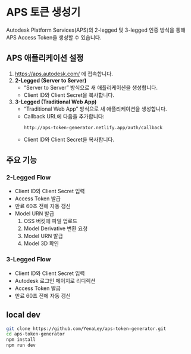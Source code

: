 # APS 토큰 생성기

Autodesk Platform Services(APS)의 2-legged 및 3-legged 인증 방식을 통해 APS Access Token을 생성할 수 있습니다.

## APS 애플리케이션 설정

1. https://aps.autodesk.com/ 에 접속합니다.
2. **2-Legged (Server to Server)**
   - “Server to Server” 방식으로 새 애플리케이션을 생성합니다.
   - Client ID와 Client Secret을 복사합니다.
3. **3-Legged (Traditional Web App)**
   - “Traditional Web App” 방식으로 새 애플리케이션을 생성합니다.
   - Callback URL에 다음을 추가합니다:
     ```
     http://aps-token-generator.netlify.app/auth/callback
     ```
   - Client ID와 Client Secret을 복사합니다.

## 주요 기능

### 2-Legged Flow

- Client ID와 Client Secret 입력
- Access Token 발급
- 만료 60초 전에 자동 갱신
- Model URN 발급
  1. OSS 버킷에 파일 업로드
  2. Model Derivative 변환 요청
  3. Model URN 발급
  4. Model 3D 확인

### 3-Legged Flow

- Client ID와 Client Secret 입력
- Autodesk 로그인 페이지로 리디렉션
- Access Token 발급
- 만료 60초 전에 자동 갱신

## local dev

```bash
git clone https://github.com/YenaLey/aps-token-generator.git
cd aps-token-generator
npm install
npm run dev
```
